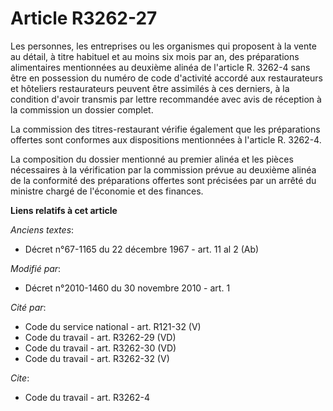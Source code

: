 # Article R3262-27

Les personnes, les entreprises ou les organismes qui proposent à la vente au détail, à titre habituel et au moins six mois
par an, des préparations alimentaires mentionnées au deuxième alinéa de l'article R. 3262-4 sans être en possession du numéro
de code d'activité accordé aux restaurateurs et hôteliers restaurateurs peuvent être assimilés à ces derniers, à la condition
d'avoir transmis par lettre recommandée avec avis de réception à la commission un dossier complet. 

La commission des titres-restaurant vérifie également que les préparations offertes sont conformes aux dispositions
mentionnées à l'article R. 3262-4. 

La composition du dossier mentionné au premier alinéa et les pièces nécessaires à la vérification par la commission prévue au
deuxième alinéa de la conformité des préparations offertes sont précisées par un arrêté du ministre chargé de l'économie et
des finances.

**Liens relatifs à cet article**

_Anciens textes_:

  - Décret n°67-1165 du 22 décembre 1967 - art. 11 al 2 (Ab)

_Modifié par_:

  - Décret n°2010-1460 du 30 novembre 2010 - art. 1

_Cité par_:

  - Code du service national - art. R121-32 (V)
  - Code du travail - art. R3262-29 (VD)
  - Code du travail - art. R3262-30 (VD)
  - Code du travail - art. R3262-32 (V)

_Cite_:

  - Code du travail - art. R3262-4
